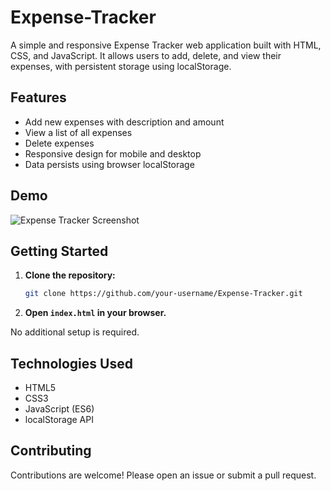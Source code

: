 # Expense-Tracker

A simple and responsive Expense Tracker web application built with HTML, CSS, and JavaScript. It allows users to add, delete, and view their expenses, with persistent storage using localStorage.

## Features

- Add new expenses with description and amount
- View a list of all expenses
- Delete expenses
- Responsive design for mobile and desktop
- Data persists using browser localStorage

## Demo

![Expense Tracker Screenshot](screenshot.png)

## Getting Started

1. **Clone the repository:**
    ```bash
    git clone https://github.com/your-username/Expense-Tracker.git
    ```
2. **Open `index.html` in your browser.**

No additional setup is required.

## Technologies Used

- HTML5
- CSS3
- JavaScript (ES6)
- localStorage API

## Contributing

Contributions are welcome! Please open an issue or submit a pull request.
